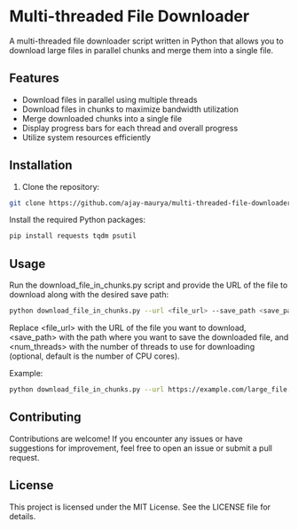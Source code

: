 # Multi-threaded File Downloader

A multi-threaded file downloader script written in Python that allows you to download large files in parallel chunks and merge them into a single file.

## Features

- Download files in parallel using multiple threads
- Download files in chunks to maximize bandwidth utilization
- Merge downloaded chunks into a single file
- Display progress bars for each thread and overall progress
- Utilize system resources efficiently

## Installation

1. Clone the repository:

```bash
git clone https://github.com/ajay-maurya/multi-threaded-file-downloader.git
```

Install the required Python packages:
```bash
pip install requests tqdm psutil
```

## Usage
Run the download_file_in_chunks.py script and provide the URL of the file to download along with the desired save path:

```bash
python download_file_in_chunks.py --url <file_url> --save_path <save_path> [--num_threads <num_threads>]
```

Replace <file_url> with the URL of the file you want to download, <save_path> with the path where you want to save the downloaded file, and <num_threads> with the number of threads to use for downloading (optional, default is the number of CPU cores).

Example:

```bash
python download_file_in_chunks.py --url https://example.com/large_file.zip --save_path /path/to/save/large_file.zip --num_threads 4
```

## Contributing
Contributions are welcome! If you encounter any issues or have suggestions for improvement, feel free to open an issue or submit a pull request.

## License
This project is licensed under the MIT License. See the LICENSE file for details.
